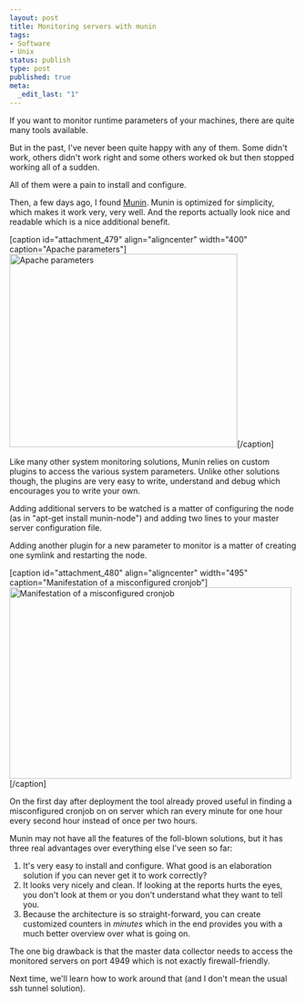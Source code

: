 ```yaml
---
layout: post
title: Monitoring servers with munin
tags:
- Software
- Unix
status: publish
type: post
published: true
meta:
  _edit_last: "1"
---
```

If you want to monitor runtime parameters of your machines, there are quite many tools available.

But in the past, I've never been quite happy with any of them. Some didn't work, others didn't work right and some others worked ok but then stopped working all of a sudden.

All of them were a pain to install and configure.

Then, a few days ago, I found <a href="munin.projects.linpro.no">Munin</a>. Munin is optimized for simplicity, which makes it work very, very well. And the reports actually look nice and readable which is a nice additional benefit.

[caption id="attachment_479" align="aligncenter" width="400" caption="Apache parameters"]<img class="size-full wp-image-479" title="Screenshot of some Apache parameters" src="http://www.gnegg.ch/wp-content/uploads/2009/01/munin-overview.png" alt="Apache parameters" width="400" height="339" />[/caption]

Like many other system monitoring solutions, Munin relies on custom plugins to access the various system parameters. Unlike other solutions though, the plugins are very easy to write, understand and debug which encourages you to write your own.

Adding additional servers to be watched is a matter of configuring the node (as in "apt-get install munin-node") and adding two lines to your master server configuration file.

Adding another plugin for a new parameter to monitor is a matter of creating one symlink and restarting the node.

[caption id="attachment_480" align="aligncenter" width="495" caption="Manifestation of a misconfigured cronjob"]<img class="size-full wp-image-480" title="Manifestation of a misconfigured cronjob" src="http://www.gnegg.ch/wp-content/uploads/2009/01/cpu-week.png" alt="Manifestation of a misconfigured cronjob" width="495" height="336" />[/caption]

On the first day after deployment the tool already proved useful in finding a misconfigured cronjob on on server which ran every minute for one hour every second hour instead of once per two hours.

Munin may not have all the features of the foll-blown solutions, but it has three real advantages over everything else I've seen so far:
<ol>
	<li>It's very easy to install and configure. What good is an elaboration solution if you can never get it to work correctly?</li>
	<li>It looks very nicely and clean. If looking at the reports hurts the eyes, you don't look at them or you don't understand what they want to tell you.</li>
	<li>Because the architecture is so straight-forward, you can create customized counters in <em>minutes</em> which in the end provides you with a much better overview over what is going on.</li>
</ol>
The one big drawback is that the master data collector needs to access the monitored servers on port 4949 which is not exactly firewall-friendly.

Next time, we'll learn how to work around that (and I don't mean the usual ssh tunnel solution).
